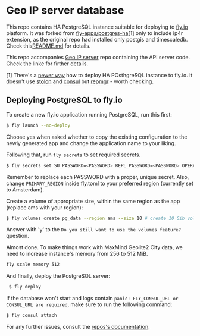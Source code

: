 # Geo IP server database

This repo contains HA PostgreSQL instance suitable for deploying to [fly.io](https://fly.io) platform. It was forked from [fly-apps/postgres-ha](https://github.com/fly-apps/postgres-ha)[1] only to include ip4r extension, as the original repo had installed only postgis and timescaledb. Check this[README.md](https://github.com/fly-apps/postgres-ha#readme) for details.

This repo accompanies [Geo IP server](https://github.com/okulik/geo-ip-server) repo containing the API server code. Check the linke for firther details.

[1] There's a [newer way]([https://github.com/fly-apps/postgres-flex) how to deploy HA POsthgreSQL instance to fly.io. It doesn't use [stolon](https://github.com/sorintlab/stolon) and [consul](https://www.consul.io) but [repmgr](http://www.repmgr.org) - worth checking.

## Deploying PostgreSQL to fly.io

To create a new fly.io application running PostgreSQL, run this first:
```bash
$ fly launch --no-deploy
```
 Choose yes when asked whether to copy the existing configuration to the newly generated app and change the application name to your liking.

Following that, run `fly secrets` to set required secrets.
 ```bash
 $ fly secrets set SU_PASSWORD=<PASSWORD> REPL_PASSWORD=<PASSWORD> OPERATOR_PASSWORD=<PASSWORD>
 ```
 Remember to replace each PASSWORD with a proper, unique secret. Also, change `PRIMARY_REGION` inside fly.toml to your preferred region (currently set to Amsterdam).

Create a volume of appropriate size, within the same region as the app (replace ams with your region):
 ```bash
 $ fly volumes create pg_data --region ams --size 10 # create 10 Gib volume for storage
```
Answer with 'y' to the `Do you still want to use the volumes feature?` question.

Almost done. To make things work with MaxMind Geolite2 City data, we need to increase instance's memory from 256 to 512 MiB.
```bash
fly scale memory 512
```

And finally, deploy the PostgreSQL server:
```bash
 $ fly deploy
 ```

 If the database won't start and logs contain `panic: FLY_CONSUL_URL or CONSUL_URL are required`, make sure to run the following command:
 ```bash
 $ fly consul attach
 ```

 For any further issues, consult the [repos's documentation](https://github.com/fly-apps/postgres-ha).
